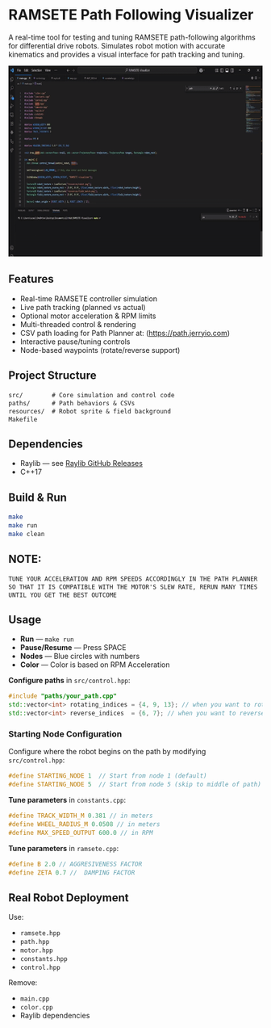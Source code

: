 # RAMSETE Path Following Visualizer

A real-time tool for testing and tuning RAMSETE path-following algorithms for differential drive robots. Simulates robot motion with accurate kinematics and provides a visual interface for path tracking and tuning.

![RAMSETE Visualizer Demo](resources/RamseteDemo.gif)


## Features
- Real-time RAMSETE controller simulation  
- Live path tracking (planned vs actual)  
- Optional motor acceleration & RPM limits  
- Multi-threaded control & rendering  
- CSV path loading for Path Planner at: (https://path.jerryio.com)  
- Interactive pause/tuning controls  
- Node-based waypoints (rotate/reverse support)  

## Project Structure
```
src/        # Core simulation and control code
paths/      # Path behaviors & CSVs
resources/  # Robot sprite & field background
Makefile
```

## Dependencies
- Raylib — see [Raylib GitHub Releases](https://github.com/raysan5/raylib/releases)  
- C++17  


## Build & Run
```bash
make      
make run
make clean 
```
## NOTE:
```
TUNE YOUR ACCELERATION AND RPM SPEEDS ACCORDINGLY IN THE PATH PLANNER SO THAT IT IS COMPATIBLE WITH THE MOTOR'S SLEW RATE, RERUN MANY TIMES UNTIL YOU GET THE BEST OUTCOME 
```


## Usage
- **Run** — `make run`  
- **Pause/Resume** — Press SPACE  
- **Nodes** — Blue circles with numbers  
- **Color** — Color is based on RPM Acceleration

**Configure paths** in `src/control.hpp`:
```cpp
#include "paths/your_path.cpp"
std::vector<int> rotating_indices = {4, 9, 13}; // when you want to rotate
std::vector<int> reverse_indices  = {6, 7}; // when you want to reverse
```
### Starting Node Configuration

Configure where the robot begins on the path by modifying `src/control.hpp`:
```cpp
#define STARTING_NODE 1  // Start from node 1 (default)
#define STARTING_NODE 5  // Start from node 5 (skip to middle of path)
```

**Tune parameters** in `constants.cpp`:
```cpp
#define TRACK_WIDTH_M 0.381 // in meters
#define WHEEL_RADIUS_M 0.0508 // in meters
#define MAX_SPEED_OUTPUT 600.0 // in RPM
```
**Tune parameters** in `ramsete.cpp`:
```cpp
#define B 2.0 // AGGRESIVENESS FACTOR
#define ZETA 0.7 //  DAMPING FACTOR
```


## Real Robot Deployment
Use:
- `ramsete.hpp`
- `path.hpp`
- `motor.hpp`
- `constants.hpp`
- `control.hpp`  

Remove:
- `main.cpp`  
- `color.cpp`  
- Raylib dependencies

